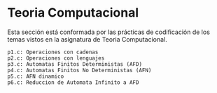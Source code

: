 # Teoria Computacional
Esta sección está conformada por las prácticas de codificación de los temas vistos en la asignatura de Teoria Computacional.

	p1.c: Operaciones con cadenas
	p2.c: Operaciones con lenguajes
	p3.c: Automatas Finitos Deterministas (AFD)
	p4.c: Automatas Finitos No Deterministas (AFN)
	p5.c: AFN dinamico
	p6.c: Reduccion de Automata Infinito a AFD
